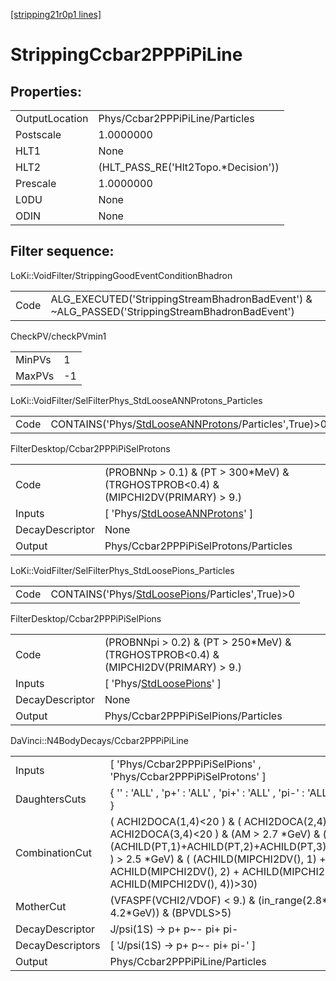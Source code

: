 [[stripping21r0p1 lines]](./stripping21r0p1-index)

# StrippingCcbar2PPPiPiLine

## Properties:

|                |                                      |
|----------------|--------------------------------------|
| OutputLocation | Phys/Ccbar2PPPiPiLine/Particles      |
| Postscale      | 1.0000000                            |
| HLT1           | None                                 |
| HLT2           | (HLT_PASS_RE('Hlt2Topo.\*Decision')) |
| Prescale       | 1.0000000                            |
| L0DU           | None                                 |
| ODIN           | None                                 |

## Filter sequence:

LoKi::VoidFilter/StrippingGoodEventConditionBhadron

|      |                                                                                                |
|------|------------------------------------------------------------------------------------------------|
| Code | ALG_EXECUTED('StrippingStreamBhadronBadEvent') & ~ALG_PASSED('StrippingStreamBhadronBadEvent') |

CheckPV/checkPVmin1

|        |     |
|--------|-----|
| MinPVs | 1   |
| MaxPVs | -1  |

LoKi::VoidFilter/SelFilterPhys_StdLooseANNProtons_Particles

|      |                                                                                                               |
|------|---------------------------------------------------------------------------------------------------------------|
| Code | CONTAINS('Phys/[StdLooseANNProtons](./stripping21r0p1-commonparticles-stdlooseannprotons)/Particles',True)\>0 |

FilterDesktop/Ccbar2PPPiPiSelProtons

|                 |                                                                                         |
|-----------------|-----------------------------------------------------------------------------------------|
| Code            | (PROBNNp \> 0.1) & (PT \> 300\*MeV) & (TRGHOSTPROB\<0.4) & (MIPCHI2DV(PRIMARY) \> 9.)   |
| Inputs          | [ 'Phys/[StdLooseANNProtons](./stripping21r0p1-commonparticles-stdlooseannprotons)' ] |
| DecayDescriptor | None                                                                                    |
| Output          | Phys/Ccbar2PPPiPiSelProtons/Particles                                                   |

LoKi::VoidFilter/SelFilterPhys_StdLoosePions_Particles

|      |                                                                                                     |
|------|-----------------------------------------------------------------------------------------------------|
| Code | CONTAINS('Phys/[StdLoosePions](./stripping21r0p1-commonparticles-stdloosepions)/Particles',True)\>0 |

FilterDesktop/Ccbar2PPPiPiSelPions

|                 |                                                                                        |
|-----------------|----------------------------------------------------------------------------------------|
| Code            | (PROBNNpi \> 0.2) & (PT \> 250\*MeV) & (TRGHOSTPROB\<0.4) & (MIPCHI2DV(PRIMARY) \> 9.) |
| Inputs          | [ 'Phys/[StdLoosePions](./stripping21r0p1-commonparticles-stdloosepions)' ]          |
| DecayDescriptor | None                                                                                   |
| Output          | Phys/Ccbar2PPPiPiSelPions/Particles                                                    |

DaVinci::N4BodyDecays/Ccbar2PPPiPiLine

|                  |                                                                                                                                                                                                                                                                                    |
|------------------|------------------------------------------------------------------------------------------------------------------------------------------------------------------------------------------------------------------------------------------------------------------------------------|
| Inputs           | [ 'Phys/Ccbar2PPPiPiSelPions' , 'Phys/Ccbar2PPPiPiSelProtons' ]                                                                                                                                                                                                                  |
| DaughtersCuts    | { '' : 'ALL' , 'p+' : 'ALL' , 'pi+' : 'ALL' , 'pi-' : 'ALL' , 'p~-' : 'ALL' }                                                                                                                                                                                                      |
| CombinationCut   | ( ACHI2DOCA(1,4)\<20 ) & ( ACHI2DOCA(2,4)\<20 ) & ( ACHI2DOCA(3,4)\<20 ) & (AM \> 2.7 \*GeV) & ( (ACHILD(PT,1)+ACHILD(PT,2)+ACHILD(PT,3)+ACHILD(PT,4) ) \> 2.5 \*GeV) & ( (ACHILD(MIPCHI2DV(), 1) + ACHILD(MIPCHI2DV(), 2) + ACHILD(MIPCHI2DV(), 3) + ACHILD(MIPCHI2DV(), 4))\>30) |
| MotherCut        | (VFASPF(VCHI2/VDOF) \< 9.) & (in_range(2.8\*GeV, MM, 4.2\*GeV)) & (BPVDLS\>5)                                                                                                                                                                                                      |
| DecayDescriptor  | J/psi(1S) -\> p+ p~- pi+ pi-                                                                                                                                                                                                                                                       |
| DecayDescriptors | [ 'J/psi(1S) -\> p+ p~- pi+ pi-' ]                                                                                                                                                                                                                                               |
| Output           | Phys/Ccbar2PPPiPiLine/Particles                                                                                                                                                                                                                                                    |
